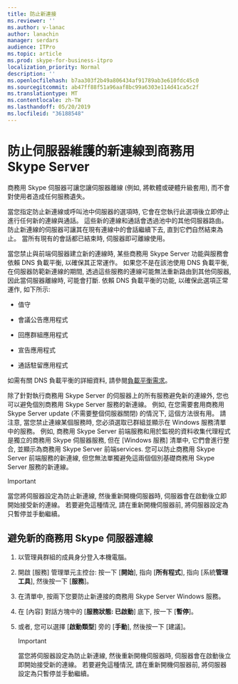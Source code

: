 ```yaml
---
title: 防止新連接
ms.reviewer: ''
ms.author: v-lanac
author: lanachin
manager: serdars
audience: ITPro
ms.topic: article
ms.prod: skype-for-business-itpro
localization_priority: Normal
description: ''
ms.openlocfilehash: b7aa303f2b49a806434af91789ab3e610fdc45c0
ms.sourcegitcommit: ab47ff88f51a96aaf8bc99a6303e114d41ca5c2f
ms.translationtype: MT
ms.contentlocale: zh-TW
ms.lasthandoff: 05/20/2019
ms.locfileid: "36188548"
---
```

# <a name="preventing-new-connections-to-skype-for-business-server-for-server-maintenance"></a>防止伺服器維護的新連線到商務用 Skype Server


商務用 Skype 伺服器可讓您讓伺服器離線 (例如, 將軟體或硬體升級套用), 而不會對使用者造成任何服務遺失。

當您指定防止新連線或呼叫池中伺服器的選項時, 它會在您執行此選項後立即停止進行任何新的連線與通話。 這些新的連線和通話會透過池中的其他伺服器路由。 防止新連線的伺服器可讓其在現有連線中的會話繼續下去, 直到它們自然結束為止。 當所有現有的會話都已結束時, 伺服器即可離線使用。

當您禁止與前端伺服器建立新的連線時, 某些商務用 Skype Server 功能與服務會依賴 DNS 負載平衡, 以確保其正常運作。 如果您不是在該池使用 DNS 負載平衡, 在伺服器防範新連線的期間, 透過這些服務的連線可能無法重新路由到其他伺服器, 因此當伺服器離線時, 可能會打斷. 依賴 DNS 負載平衡的功能, 以確保此選項正常運作, 如下所示:

  - 值守

  - 會議公告應用程式

  - 回應群組應用程式

  - 宣告應用程式

  - 通話駐留應用程式

如需有關 DNS 負載平衡的詳細資料, 請參閱[負載平衡需求](../../plan-your-deployment/network-requirements/load-balancing.md)。

除了針對執行商務用 Skype Server 的伺服器上的所有服務避免新的連線外, 您也可以避免個別商務用 Skype Server 服務的新連線。 例如, 在您需要套用商務用 Skype Server update (不需要整個伺服器關閉) 的情況下, 這個方法很有用。 請注意, 當您禁止連線某個服務時, 您必須選取已群組並顯示在 Windows 服務清單中的服務。 例如, 商務用 Skype Server 前端服務和用於監視的資料收集代理程式是獨立的商務用 Skype 伺服器服務, 但在 [Windows 服務] 清單中, 它們會進行整合, 並顯示為商務用 Skype Server 前端services. 您可以防止商務用 Skype Server 前端服務的新連線, 但您無法單獨避免這兩個個別基礎商務用 Skype Server 服務的新連線。

> [!IMPORTANT]
> 當您將伺服器設定為防止新連線, 然後重新開機伺服器時, 伺服器會在啟動後立即開始接受新的連線。 若要避免這種情況, 請在重新開機伺服器前, 將伺服器設定為只暫停並手動繼續。

## <a name="to-prevent-new-connections-to-skype-for-business-server"></a>避免新的商務用 Skype 伺服器連線

1.  以管理員群組的成員身分登入本機電腦。

2.  開啟 [服務] 管理單元主控台: 按一下 [**開始**], 指向 [**所有程式**], 指向 [系統**管理工具**], 然後按一下 [**服務**]。

3.  在清單中, 按兩下您要防止新連接的商務用 Skype Server Windows 服務。

4.  在 [內容] 對話方塊中的 [**服務狀態: 已啟動**] 底下, 按一下 [**暫停**]。

5.  或者, 您可以選擇 [**啟動類型**] 旁的 [**手動**], 然後按一下 [建議]。
    
    > [!IMPORTANT]
    > 當您將伺服器設定為防止新連線, 然後重新開機伺服器時, 伺服器會在啟動後立即開始接受新的連線。 若要避免這種情況, 請在重新開機伺服器前, 將伺服器設定為只暫停並手動繼續。
